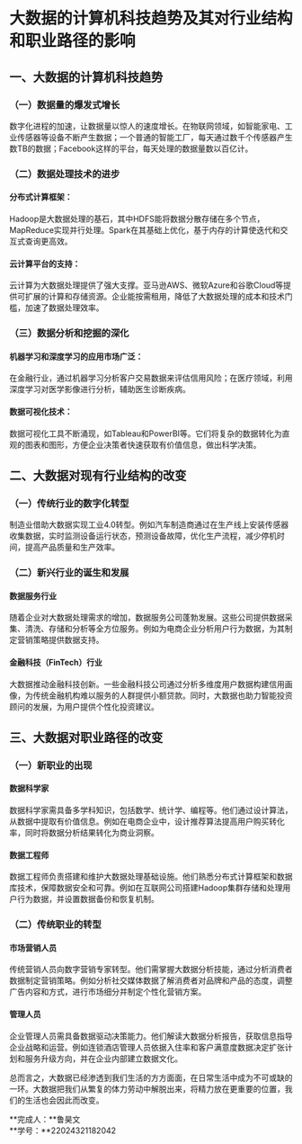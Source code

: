 # 大数据的计算机科技趋势及其对行业结构和职业路径的影响

## 一、大数据的计算机科技趋势

### （一）数据量的爆发式增长

数字化进程的加速，让数据量以惊人的速度增长。在物联网领域，如智能家电、工业传感器等设备不断产生数据；一个普通的智能工厂，每天通过数千个传感器产生数TB的数据；Facebook这样的平台，每天处理的数据量数以百亿计。

### （二）数据处理技术的进步

#### 分布式计算框架：
Hadoop是大数据处理的基石，其中HDFS能将数据分散存储在多个节点，MapReduce实现并行处理。Spark在其基础上优化，基于内存的计算使迭代和交互式查询更高效。

#### 云计算平台的支持：
云计算为大数据处理提供了强大支撑。亚马逊AWS、微软Azure和谷歌Cloud等提供可扩展的计算和存储资源。企业能按需租用，降低了大数据处理的成本和技术门槛，加速了数据处理效率。

### （三）数据分析和挖掘的深化

#### 机器学习和深度学习的应用市场广泛：
在金融行业，通过机器学习分析客户交易数据来评估信用风险；在医疗领域，利用深度学习对医学影像进行分析，辅助医生诊断疾病。

#### 数据可视化技术：
数据可视化工具不断涌现，如Tableau和PowerBI等。它们将复杂的数据转化为直观的图表和图形，方便企业决策者快速获取有价值信息，做出科学决策。

## 二、大数据对现有行业结构的改变

### （一）传统行业的数字化转型
制造业借助大数据实现工业4.0转型。例如汽车制造商通过在生产线上安装传感器收集数据，实时监测设备运行状态，预测设备故障，优化生产流程，减少停机时间，提高产品质量和生产效率。

### （二）新兴行业的诞生和发展

#### 数据服务行业
随着企业对大数据处理需求的增加，数据服务公司蓬勃发展。这些公司提供数据采集、清洗、存储和分析等全方位服务。例如为电商企业分析用户行为数据，为其制定营销策略提供数据支持。

#### 金融科技（FinTech）行业
大数据推动金融科技创新。一些金融科技公司通过分析多维度用户数据构建信用画像，为传统金融机构难以服务的人群提供小额贷款。同时，大数据也助力智能投资顾问的发展，为用户提供个性化投资建议。

## 三、大数据对职业路径的改变

### （一）新职业的出现

#### 数据科学家
数据科学家需具备多学科知识，包括数学、统计学、编程等。他们通过设计算法，从数据中提取有价值信息。例如在电商企业中，设计推荐算法提高用户购买转化率，同时将数据分析结果转化为商业洞察。

#### 数据工程师
数据工程师负责搭建和维护大数据处理基础设施。他们熟悉分布式计算框架和数据库技术，保障数据安全和可靠。例如在互联网公司搭建Hadoop集群存储和处理用户行为数据，并设置数据备份和恢复机制。

### （二）传统职业的转型

#### 市场营销人员
传统营销人员向数字营销专家转型。他们需掌握大数据分析技能，通过分析消费者数据制定营销策略。例如分析社交媒体数据了解消费者对品牌和产品的态度，调整广告内容和方式，进行市场细分并制定个性化营销方案。

#### 管理人员
企业管理人员需具备数据驱动决策能力。他们解读大数据分析报告，获取信息指导企业战略和运营。例如连锁酒店管理人员依据入住率和客户满意度数据决定扩张计划和服务升级方向，并在企业内部建立数据文化。

总而言之，大数据已经渗透到我们生活的方方面面，在日常生活中成为不可或缺的一环。大数据把我们从繁复的体力劳动中解脱出来，将精力放在更重要的位置，我们的生活也会因此而改变。

**完成人：**鲁昊文  
**学号：**22024321182042

